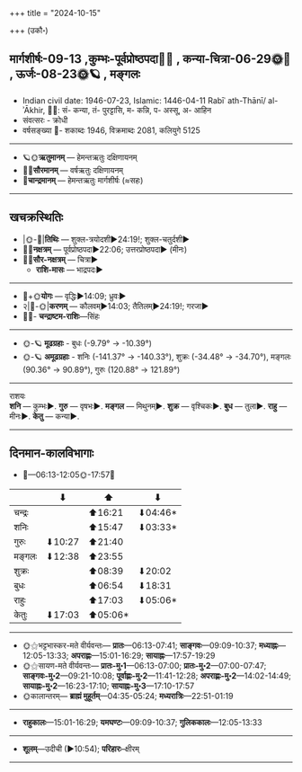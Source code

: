 +++
title = "2024-10-15"

+++
(उकौ॰)
## मार्गशीर्षः-09-13  ,कुम्भः-पूर्वप्रोष्ठपदा🌛🌌  ,  कन्या-चित्रा-06-29🌞🌌  ,  ऊर्जः-08-23🌞🪐  , मङ्गलः
- Indian civil date: 1946-07-23, Islamic: 1446-04-11 Rabīʿ ath-Thānī/ al-ʾĀkhir, 🌌🌞: सं- कन्या, तं- पुरट्टासि, म- कन्नि, प- अस्सू, अ- आहिन
- संवत्सरः - क्रोधी
- वर्षसङ्ख्या 🌛- शकाब्दः 1946, विक्रमाब्दः 2081, कलियुगे 5125
___________________
- 🪐🌞**ऋतुमानम्** — हेमन्तऋतुः दक्षिणायनम्
- 🌌🌞**सौरमानम्** — वर्षऋतुः दक्षिणायनम्
- 🌛**चान्द्रमानम्** — हेमन्तऋतुः मार्गशीर्षः (≈सहः)
___________________


## खचक्रस्थितिः
- |🌞-🌛|**तिथिः** — शुक्ल-त्रयोदशी►24:19!; शुक्ल-चतुर्दशी►  
- 🌌🌛**नक्षत्रम्** — पूर्वप्रोष्ठपदा►22:06; उत्तरप्रोष्ठपदा► (मीनः)  
- 🌌🌞**सौर-नक्षत्रम्** — चित्रा►  
  - **राशि-मासः** — भाद्रपदः► 
___________________
- 🌛+🌞**योगः** — वृद्धिः►14:09; ध्रुवः►  
- २|🌛-🌞|**करणम्** — कौलवम्►14:03; तैतिलम्►24:19!; गरजा►  
- 🌌🌛- **चन्द्राष्टम-राशिः**—सिंहः  
___________________
- 🌞-🪐 **मूढग्रहाः** - बुधः (-9.79° → -10.39°)
- 🌞-🪐 **अमूढग्रहाः** - शनिः (-141.37° → -140.33°), शुक्रः (-34.48° → -34.70°), मङ्गलः (90.36° → 90.89°), गुरुः (120.88° → 121.89°)
___________________
राशयः  
**शनि** — कुम्भः►. **गुरु** — वृषभः►. **मङ्गल** — मिथुनम्►. **शुक्र** — वृश्चिकः►. **बुध** — तुला►. **राहु** — मीनः►. **केतु** — कन्या►. 
___________________


## दिनमान-कालविभागाः
- 🌅—06:13-12:05🌞-17:57🌇  

|      |⬇     |⬆     |⬇     |
|------|-----|-----|------|
|चन्द्रः|     |⬆16:21 |⬇04:46*|
|शनिः   |     |⬆15:47 |⬇03:33*|
|गुरुः  |⬇10:27 |⬆21:40 |     |
|मङ्गलः |⬇12:38 |⬆23:55 |     |
|शुक्रः |     |⬆08:39 |⬇20:02 |
|बुधः   |     |⬆06:54 |⬇18:31 |
|राहुः  |     |⬆17:03 |⬇05:06*|
|केतुः  |⬇17:03 |⬆05:06*|     |
___________________
- 🌞⚝भट्टभास्कर-मते वीर्यवन्तः— **प्रातः**—06:13-07:41; **साङ्गवः**—09:09-10:37; **मध्याह्नः**—12:05-13:33; **अपराह्णः**—15:01-16:29; **सायाह्नः**—17:57-19:29  
- 🌞⚝सायण-मते वीर्यवन्तः— **प्रातः-मु॰1**—06:13-07:00; **प्रातः-मु॰2**—07:00-07:47; **साङ्गवः-मु॰2**—09:21-10:08; **पूर्वाह्णः-मु॰2**—11:41-12:28; **अपराह्णः-मु॰2**—14:02-14:49; **सायाह्नः-मु॰2**—16:23-17:10; **सायाह्नः-मु॰3**—17:10-17:57  
- 🌞कालान्तरम्— **ब्राह्मं मुहूर्तम्**—04:35-05:24; **मध्यरात्रिः**—22:51-01:19  
___________________
- **राहुकालः**—15:01-16:29; **यमघण्टः**—09:09-10:37; **गुलिककालः**—12:05-13:33  
___________________
- **शूलम्**—उदीची (►10:54); **परिहारः**–क्षीरम्  
___________________
